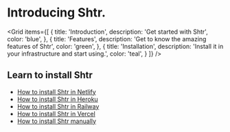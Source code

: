 # Introducing Shtr.

<Grid
items={[
{
title: 'Introduction',
description: 'Get started with Shtr',
color: 'blue',
},
{
title: 'Features',
description: 'Get to know the amazing features of Shtr',
color: 'green',
},
{
title: 'Installation',
description: 'Install it in your infrastructure and start using.',
color: 'teal',
}
]}
/>

## Learn to install Shtr

- [How to install Shtr in Netlify](https://hyperdocs.netlify.app/shtr/docs/guide-to-install-shtr-in-netlify)
- [How to install Shtr in Heroku](https://hyperdocs.netlify.app/shtr/docs/guide-to-install-shtr-in-heroku)
- [How to install Shtr in Railway](https://hyperdocs.netlify.app/shtr/docs/railway-installation)
- [How to install Shtr in Vercel](https://hyperdocs.netlify.app/shtr/docs/vercel-installation)
- [How to install Shtr manually](https://hyperdocs.netlify.app/shtr/docs/manual-installation)
